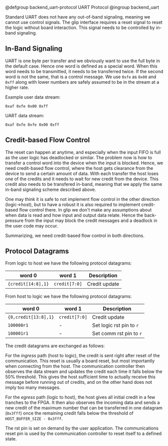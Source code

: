 @defgroup backend_uart-protocol UART Protocol
@ingroup backend_uart

Standard UART does not have any out-of-band signaling, meaning we
cannot use control signals. The glip interface requires a reset signal
to reset the logic without board interaction. This signal needs to be
controlled by in-band signaling.

In-Band Signaling
-----------------

UART is one byte per transfer and we obviously want to use the full
byte in the default case. Hence one word is defined as a special
word. When this word needs to be transmitted, it needs to be
transferred twice. If the second word is not the same, that is a
control message.  We use `0xfe` as `0x00` and `0xff` along with lower
numbers are safely assumed to be in the stream at a higher rate.

Example user data stream:

    0xaf 0xfe 0x00 0xff

UART data stream:

    0xaf 0xfe 0xfe 0x00 0xff 

Credit-based Flow Control
-------------------------

The reset can happen at anytime, and especially when the input FIFO is
full as the user logic has deadlocked or similar. The problem now is
how to transfer a control word into the device when the input is
blocked. Hence, we need credit-based flow control, where the host gets
clearance from the device to send a certain amount of data. With each
transfer the host loses one of the credits and it needs to wait for
new credit from the device. This credit also needs to be transfered
in-band, meaning that we apply the same in-band signaling scheme
described above.

One may think it is safe to not implement flow control in the other
direction (logic->host), but to have a robust it is also required to
implement credit-based flow control there. In glip we don't make any
assumptions about when data is read and how input and output data
relate. Hence the back-pressure from the input may block the credit
messages and a deadlock in the user code may occur.

Summarizing, we need credit-based flow control in both directions.

Protocol Datagrams
------------------

From logic to host we have the following protocol datagrams:

| word 0             | word 1        | Description   |
|--------------------|---------------|---------------|
| `{credit[14:8],1}` | `credit[7:0]` | Credit update | 

From host to logic we have the following protocol datagrams:

| word 0               | word 1        | Description              |
|----------------------|---------------|--------------------------|
| `{0,credit[13:8],1}` | `credit[7:0]` | Credit update            |
| `100000r1`           | -             | Set logic rst pin to `r` |
| `100001r1`           | -             | Set comm rst pin to `r`  |

The credit datagrams are exchanged as follows:

For the *ingress* path (host to logic), the credit is sent right after
reset of the communication. This reset is usually a board reset, but
most importantly when connecting from the host. The communication
controller then observes the data stream and updates the credit each
time it falls below the 50% threshold. This gives the host sufficient
time to actually receive this message before running out of credits,
and on the other hand does not imply too many messages.

For the *egress* path (logic to host), the host gives all initial
credit in a few tranches to the FPGA. It then also observes the
incoming data and sends a new credit of the maximum number that can be
transferred in one datagram (`0x3fff`) once the remaining credit falls
below the threshold of `HOST_BUFFER_SIZE - 0x3fff`.

The rst pin is set on demand by the user application. The
communications reset pin is used by the communication controller to
reset itself to a defined state.
